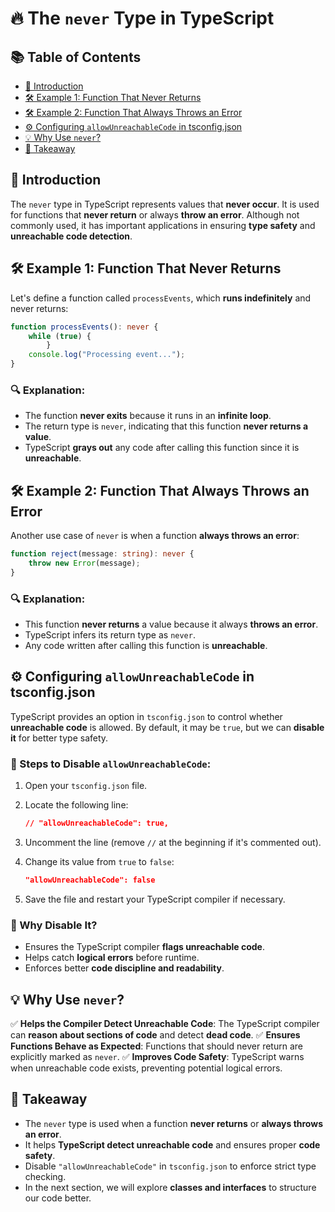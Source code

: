 
# 🔥 The `never` Type in TypeScript

## 📚 Table of Contents
- [📌 Introduction](#-introduction)
- [🛠️ Example 1: Function That Never Returns](#️-example-1-function-that-never-returns)
- [🛠️ Example 2: Function That Always Throws an Error](#️-example-2-function-that-always-throws-an-error)
- [⚙️ Configuring `allowUnreachableCode` in tsconfig.json](#-configuring-allowunreachablecode-in-tsconfigjson)
- [💡 Why Use `never`?](#-why-use-never)
- [🚀 Takeaway](#-takeaway)

## 📌 Introduction
The `never` type in TypeScript represents values that **never occur**. It is used for functions that **never return** or always **throw an error**. Although not commonly used, it has important applications in ensuring **type safety** and **unreachable code detection**.

## 🛠️ Example 1: Function That Never Returns
Let's define a function called `processEvents`, which **runs indefinitely** and never returns:

```ts
function processEvents(): never {
    while (true) {
        }
    console.log("Processing event...");
}
```

### 🔍 Explanation:
- The function **never exits** because it runs in an **infinite loop**.
- The return type is `never`, indicating that this function **never returns a value**.
- TypeScript **grays out** any code after calling this function since it is **unreachable**.

## 🛠️ Example 2: Function That Always Throws an Error
Another use case of `never` is when a function **always throws an error**:

```ts
function reject(message: string): never {
    throw new Error(message);
}
```

### 🔍 Explanation:
- This function **never returns** a value because it always **throws an error**.
- TypeScript infers its return type as `never`.
- Any code written after calling this function is **unreachable**.

## ⚙️ Configuring `allowUnreachableCode` in tsconfig.json
TypeScript provides an option in `tsconfig.json` to control whether **unreachable code** is allowed. By default, it may be `true`, but we can **disable it** for better type safety.

### 🔧 Steps to Disable `allowUnreachableCode`:
1. Open your `tsconfig.json` file.
2. Locate the following line:

   ```json
   // "allowUnreachableCode": true,
   ```
3. Uncomment the line (remove `//` at the beginning if it's commented out).
4. Change its value from `true` to `false`:

   ```json
   "allowUnreachableCode": false
   ```
5. Save the file and restart your TypeScript compiler if necessary.

### 📌 Why Disable It?
- Ensures the TypeScript compiler **flags unreachable code**.
- Helps catch **logical errors** before runtime.
- Enforces better **code discipline and readability**.

## 💡 Why Use `never`?
✅ **Helps the Compiler Detect Unreachable Code**: The TypeScript compiler can **reason about sections of code** and detect **dead code**.
✅ **Ensures Functions Behave as Expected**: Functions that should never return are explicitly marked as `never`.
✅ **Improves Code Safety**: TypeScript warns when unreachable code exists, preventing potential logical errors.

## 🚀 Takeaway
- The `never` type is used when a function **never returns** or **always throws an error**.
- It helps **TypeScript detect unreachable code** and ensures proper **code safety**.
- Disable `"allowUnreachableCode"` in `tsconfig.json` to enforce strict type checking.
- In the next section, we will explore **classes and interfaces** to structure our code better.




